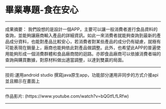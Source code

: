 # 畢業專題-食在安心
<hr>
成果摘要：
我們設想的是設計一個APP，主要可以讓一般消費者進行食品資料的查詢，並能夠讓廠商輸入產品的詳細資訊。如此一來消費者就能夠查詢到最新的產品成分資料，也能對產品比較安心，若消費者對某些產品的成分仍有疑慮，就極有可能表現在銷量上，廠商也能夠依此對產品做調整。此外，也希望此APP的普遍使用能夠形成一個消費群體和食品廠商間的迴路。亦即食品廠商可以依據消費者端的查詢與購買數據，對原材料做出適當調整，以達到雙贏的局面。
<hr>
技術:運用android studio 撰寫java原生app，功能部分運用非同步的方式介接api並且顯示在畫面上
<hr>
作品影片: (https://www.youtube.com/watch?v=bQGtfLfLRfw)
<hr>
